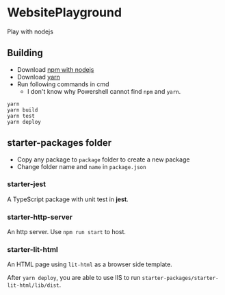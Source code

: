 # WebsitePlayground

Play with nodejs

## Building

- Download [npm with nodejs](https://www.npmjs.com/get-npm)
- Download [yarn](https://yarnpkg.com/lang/en/)
- Run following commands in cmd
  - I don't know why Powershell cannot find `npm` and `yarn`.

```plaintext
yarn
yarn build
yarn test
yarn deploy
```

## starter-packages folder

- Copy any package  to `package` folder to create a new package
- Change folder name and `name` in `package.json`

### starter-jest

A TypeScript package with unit test in **jest**.

### starter-http-server

An http server. Use `npm run start` to host.

### starter-lit-html

An HTML page using `lit-html` as a browser side template.

After `yarn deploy`, you are able to use IIS to run `starter-packages/starter-lit-html/lib/dist`.
